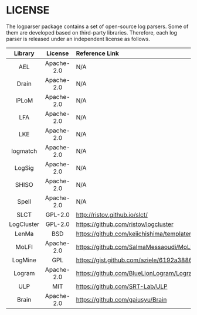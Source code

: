 # LICENSE

The logparser package contains a set of open-source log parsers. Some of them are developed based on third-party libraries. Therefore, each log parser is released under an independent license as follows.

|  Library   |    License  | Reference Link                                                  |   
|:----------:|:--------------:|:----------------------------------------------------------------|
|    AEL     | Apache-2.0  | N/A                                                             |
|   Drain    | Apache-2.0  | N/A                                                             |
|   IPLoM    | Apache-2.0  | N/A                                                             |
|    LFA     | Apache-2.0  | N/A                                                             |
|    LKE     | Apache-2.0  | N/A                                                             |
|  logmatch  | Apache-2.0  | N/A                                                             |
|   LogSig   | Apache-2.0  | N/A                                                             |
|   SHISO    | Apache-2.0  | N/A                                                             |
|   Spell    | Apache-2.0  | N/A                                                             |
|    SLCT    |  GPL-2.0 | http://ristov.github.io/slct/                                   |  
| LogCluster | GPL-2.0    | https://github.com/ristov/logcluster                            |     
|   LenMa    |   BSD   | https://github.com/keiichishima/templateminer                   |     
|   MoLFI    |  Apache-2.0     | https://github.com/SalmaMessaoudi/MoLFI                         |     
|  LogMine   |   GPL  | https://gist.github.com/aziele/6192a38862ce569fe1b9cbe377339fbe |
|   Logram   |  Apache-2.0  | https://github.com/BlueLionLogram/Logram                        | 
|    ULP     | MIT | https://github.com/SRT-Lab/ULP                                  | 
|   Brain    | Apache-2.0 | https://github.com/gaiusyu/Brain                                | 